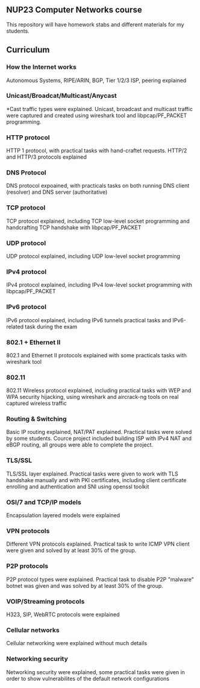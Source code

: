 ## NUP23 Computer Networks course

This repository will have homework stabs and different materials for my students.

## Curriculum

### How the Internet works

Autonomous Systems, RIPE/ARIN, BGP, Tier 1/2/3 ISP, peering explained

### Unicast/Broadcat/Multicast/Anycast

*Cast traffic types were explained. Unicast, broadcast and multicast traffic were captured and created using wireshark
tool and libpcap/PF_PACKET programming.

### HTTP protocol

HTTP 1 protocol, with practical tasks with hand-craftet requests. HTTP/2 and HTTP/3 protocols explained

### DNS Protocol

DNS protocol expoained, with practicals tasks on both running DNS client (resolver) and DNS server (authoritative)

### TCP protocol

TCP protocol explained, including TCP low-level socket programming and handcrafting TCP handshake with libpcap/PF_PACKET

### UDP protocol

UDP protocol explained, including UDP low-level socket programming

### IPv4 protocol

IPv4 protocol explained, including IPv4 low-level socket programming with libpcap/PF_PACKET

### IPv6 protocol

IPv6 protocol explained, including IPv6 tunnels practical tasks and IPv6-related task during the exam

### 802.1 + Ethernet II

802.1 and Ethernet II protocols explained with some practicals tasks with wireshark tool

### 802.11

802.11 Wireless protocol explained, including practical tasks with WEP and WPA security hijacking, using wireshark and
aircrack-ng tools on real captured wireless traffic

### Routing & Switching

Basic IP routing explained, NAT/PAT explained. Practical tasks were solved by some students. Cource project included
building ISP with IPv4 NAT and eBGP routing, all groups were able to complete the project.

### TLS/SSL

TLS/SSL layer explained. Practical tasks were given to work with TLS handshake manually and with PKI certificates,
including client certificate enrolling and authentication and SNI using openssl toolkit

### OSI/7 and TCP/IP models

Encapsulation layered models were explained

### VPN protocols

Different VPN protocols explained. Practical task to write ICMP VPN client were given and solved by at least 30% of the
group.

### P2P protocols

P2P protocol types were explained. Practical task to disable P2P "malware" botnet was given and was solved by at least
30% of the group.

### VOIP/Streaming protocols

H323, SIP, WebRTC protocols were explained

### Cellular networks

Cellular networking were explained without much details

### Networking security

Networking security were explained, some practical tasks were given in order to show vulnerabilites of the default
network configurations